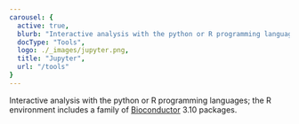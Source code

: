 ```yaml
---
carousel: {
  active: true,
  blurb: "Interactive analysis with the python or R programming languages; the R environment includes a family of Bioconductor 3.10 packages.",
  docType: "Tools",
  logo: ./_images/jupyter.png,
  title: "Jupyter",
  url: "/tools"
}
---
```

Interactive analysis with the python or R programming languages; the R environment includes a family of [Bioconductor](https://www.bioconductor.org/) 3.10 packages.
